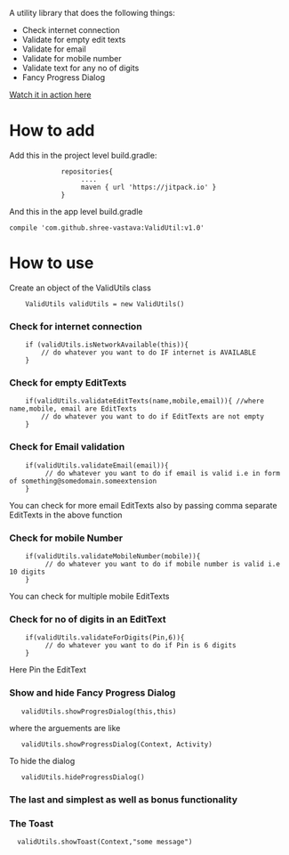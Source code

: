 A utility library that does the following things:
* Check internet connection
* Validate for empty edit texts
* Validate for email
* Validate for mobile number
* Validate text for any no of digits
* Fancy Progress Dialog

[Watch it in action here](https://www.youtube.com/watch?v=GYuSOIA-toA)


# How to add
Add this in the project level build.gradle:

                 repositories{
                      ....
                      maven { url 'https://jitpack.io' }
                 }
And this in the app level build.gradle  

    compile 'com.github.shree-vastava:ValidUtil:v1.0'

# How to use
Create an object of the ValidUtils class

        ValidUtils validUtils = new ValidUtils() 

### Check for internet connection
        if (validUtils.isNetworkAvailable(this)){
            // do whatever you want to do IF internet is AVAILABLE
        }

### Check for empty EditTexts
        if(validUtils.validateEditTexts(name,mobile,email)){ //where name,mobile, email are EditTexts
            // do whatever you want to do if EditTexts are not empty
        }

### Check for Email validation
        if(validUtils.validateEmail(email)){
             // do whatever you want to do if email is valid i.e in form of something@somedomain.someextension
        }
You can check for more email EditTexts also by passing comma separate EditTexts in the above function

### Check for mobile Number
        if(validUtils.validateMobileNumber(mobile)){
             // do whatever you want to do if mobile number is valid i.e 10 digits
        }
You can check for multiple mobile EditTexts

### Check for no of digits in an EditText
        if(validUtils.validateForDigits(Pin,6)){
             // do whatever you want to do if Pin is 6 digits
        }
Here Pin the EditText

### Show and hide Fancy Progress Dialog

       validUtils.showProgresDialog(this,this)
where the arguements are like

       validUtils.showProgressDialog(Context, Activity)

To hide the dialog

       validUtils.hideProgressDialog()

### The last and simplest as well as bonus functionality
### The Toast

      validUtils.showToast(Context,"some message")
